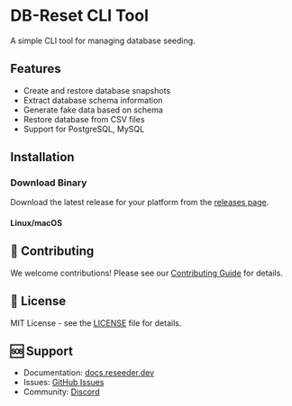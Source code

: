 # DB-Reset CLI Tool

A simple CLI tool for managing database seeding.

## Features

- Create and restore database snapshots
- Extract database schema information
- Generate fake data based on schema
- Restore database from CSV files
- Support for PostgreSQL, MySQL

## Installation

### Download Binary

Download the latest release for your platform from the [releases page](https://github.com/reseeder/reseeder/releases).

#### Linux/macOS

## 🤝 Contributing

We welcome contributions! Please see our [Contributing Guide](CONTRIBUTING.md) for details.

## 📄 License

MIT License - see the [LICENSE](LICENSE) file for details.

## 🆘 Support

- Documentation: [docs.reseeder.dev](https://docs.reseeder.dev)
- Issues: [GitHub Issues](https://github.com/yourusername/reseeder/issues)
- Community: [Discord](https://discord.gg/reseeder)

